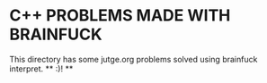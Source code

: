 # C++ PROBLEMS MADE WITH BRAINFUCK
This directory has some jutge.org problems solved using brainfuck interpret. ** :)! **
